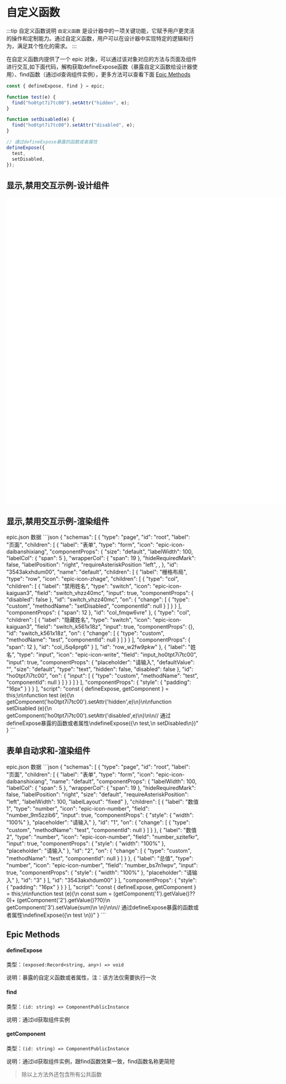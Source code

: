 # 自定义函数

:::tip 自定义函数说明
`自定义函数` 是设计器中的一项关键功能，它赋予用户更灵活的操作和定制能力。通过自定义函数，用户可以在设计器中实现特定的逻辑和行为，满足其个性化的需求。
:::

在自定义函数内提供了一个 epic 对象，可以通过该对象对应的方法与页面及组件进行交互,如下面代码，解构获取defineExpose函数（暴露自定义函数给设计器使用）、find函数（通过id查询组件实例），更多方法可以查看下面 [Epic Methods](#epic-methods)

```js
const { defineExpose, find } = epic;

function test(e) {
  find("ho0tpt7i7tc00").setAttr("hidden", e);
}

function setDisabled(e) {
  find("ho0tpt7i7tc00").setAttr("disabled", e);
}

// 通过defineExpose暴露的函数或者属性
defineExpose({
  test,
  setDisabled,
});
```

## 显示,禁用交互示例-设计组件

<div class="epic-designer-container">
	<EDesigner ref="edRef"  @save="handleSubmit"  />
</div>

## 显示,禁用交互示例-渲染组件

<EBuilder :pageSchema="pageSchema" />
epic.json 数据
```json
{
  "schemas": [
    {
      "type": "page",
      "id": "root",
      "label": "页面",
      "children": [
        {
          "label": "表单",
          "type": "form",
          "icon": "epic-icon-daibanshixiang",
          "componentProps": {
            "size": "default",
            "labelWidth": 100,
            "labelCol": {
              "span": 5
            },
            "wrapperCol": {
              "span": 19
            },
            "hideRequiredMark": false,
            "labelPosition": "right",
            "requireAsteriskPosition "left",
            ,
          },
          "id": "3543akxhdum00",
          "name": "default",
          "children": [
            {
              "label": "栅格布局",
              "type": "row",
              "icon": "epic-icon-zhage",
              "children": [
                {
                  "type": "col",
                  "children": [
                    {
                      "label": "禁用姓名",
                      "type": "switch",
                      "icon": "epic-icon-kaiguan3",
                      "field": "switch_vhzz40mc",
                      "input": true,
                      "componentProps": {
                        "disabled": false
                      },
                      "id": "switch_vhzz40mc",
                      "on": {
                        "change": [
                          {
                            "type": "custom",
                            "methodName": "setDisabled",
                            "componentId": null
                          }
                        ]
                      }
                    }
                  ],
                  "componentProps": {
                    "span": 12
                  },
                  "id": "col_fmqw6vre"
                },
                {
                  "type": "col",
                  "children": [
                    {
                      "label": "隐藏姓名",
                      "type": "switch",
                      "icon": "epic-icon-kaiguan3",
                      "field": "switch_k561x18z",
                      "input": true,
                      "componentProps": {},
                      "id": "switch_k561x18z",
                      "on": {
                        "change": [
                          {
                            "type": "custom",
                            "methodName": "test",
                            "componentId": null
                          }
                        ]
                      }
                    }
                  ],
                  "componentProps": {
                    "span": 12
                  },
                  "id": "col_i5q4prg6"
                }
              ],
              "id": "row_w2fw9pkw"
            },
            {
              "label": "姓名",
              "type": "input",
              "icon": "epic-icon-write",
              "field": "input_ho0tpt7i7tc00",
              "input": true,
              "componentProps": {
                "placeholder": "请输入",
                "defaultValue": "",
                "size": "default",
                "type": "text",
                "hidden": false,
                "disabled": false
              },
              "id": "ho0tpt7i7tc00",
              "on": {
                "input": [
                  {
                    "type": "custom",
                    "methodName": "test",
                    "componentId": null
                  }
                ]
              }
            }
          ]
        }
      ],
      "componentProps": {
        "style": {
          "padding": "16px"
        }
      }
    }
  ],
  "script": "const { defineExpose, getComponent } = this;\n\nfunction test (e){\n    getComponent('ho0tpt7i7tc00').setAttr('hidden',e)\n}\n\nfunction setDisabled (e){\n    getComponent('ho0tpt7i7tc00').setAttr('disabled',e)\n}\n\n// 通过defineExpose暴露的函数或者属性\ndefineExpose({\n test,\n setDisabled\n})"
}
```

## 表单自动求和-渲染组件

<EBuilder :pageSchema="pageSchema2" />
epic.json 数据
```json
{
  "schemas": [
    {
      "type": "page",
      "id": "root",
      "label": "页面",
      "children": [
        {
          "label": "表单",
          "type": "form",
          "icon": "epic-icon-daibanshixiang",
          "name": "default",
          "componentProps": {
            "labelWidth": 100,
            "labelCol": {
              "span": 5
            },
            "wrapperCol": {
              "span": 19
            },
            "hideRequiredMark": false,
            "labelPosition": "right",
            "size": "default",
            "requireAsteriskPosition": "left",
            "labelWidth": 100,
            "labelLayout": "fixed"
          },
          "children": [
            {
              "label": "数值1",
              "type": "number",
              "icon": "epic-icon-number",
              "field": "number_9m5zzib6",
              "input": true,
              "componentProps": {
                "style": {
                  "width": "100%"
                },
                "placeholder": "请输入"
              },
              "id": "1",
              "on": {
                "change": [
                  {
                    "type": "custom",
                    "methodName": "test",
                    "componentId": null
                  }
                ]
              }
            },
            {
              "label": "数值2",
              "type": "number",
              "icon": "epic-icon-number",
              "field": "number_szitefkr",
              "input": true,
              "componentProps": {
                "style": {
                  "width": "100%"
                },
                "placeholder": "请输入"
              },
              "id": "2",
              "on": {
                "change": [
                  {
                    "type": "custom",
                    "methodName": "test",
                    "componentId": null
                  }
                ]
              }
            },
            {
              "label": "总值",
              "type": "number",
              "icon": "epic-icon-number",
              "field": "number_bs7n1wpv",
              "input": true,
              "componentProps": {
                "style": {
                  "width": "100%"
                },
                "placeholder": "请输入"
              },
              "id": "3"
            }
          ],
          "id": "3543akxhdum00"
        }
      ],
      "componentProps": {
        "style": {
          "padding": "16px"
        }
      }
    }
  ],
  "script": "const { defineExpose, getComponent } = this;\n\nfunction test (e){\n    const sum = (getComponent('1').getValue()??0)+ (getComponent('2').getValue()??0)\n    getComponent('3').setValue(sum)\n    \n}\n\n// 通过defineExpose暴露的函数或者属性\ndefineExpose({\n test \n})"
}
```
<ConfigProvider :theme="{ algorithm: isDark ? theme.darkAlgorithm : theme.defaultAlgorithm }">
</ConfigProvider>

<script setup>
import "epic-designer/dist/style.css";
import { EDesigner,EBuilder,pluginManager } from "epic-designer";
import { ref, onMounted } from 'vue';
import { setupAntd } from "epic-designer/dist/ui/antd";
import { ConfigProvider, theme } from 'ant-design-vue'
import { useTheme } from '@epic-designer/utils'
const { isDark } = useTheme()
setupAntd(pluginManager);

const edRef = ref(null)
const pageSchema = {
  "schemas": [
    {
      "type": "page",
      "id": "root",
      "label": "页面",
      "children": [
        {
          "label": "表单",
          "type": "form",
          "icon": "epic-icon-daibanshixiang",
          "componentProps": {
            "size": "default",
            "labelWidth": 100,
            "labelCol": {
              "span": 5
            },
            "wrapperCol": {
              "span": 19
            },
            "hideRequiredMark": false,
            "labelPosition": "right",
            "requireAsteriskPosition": "left",
            "labelWidth": 100,
            "labelLayout": "fixed"
          },
          "id": "3543akxhdum00",
          "name": "default",
          "children": [
            {
              "label": "栅格布局",
              "type": "row",
              "icon": "epic-icon-zhage",
              "children": [
                {
                  "type": "col",
                  "children": [
                    {
                      "label": "禁用姓名",
                      "type": "switch",
                      "icon": "epic-icon-kaiguan3",
                      "field": "switch_vhzz40mc",
                      "input": true,
                      "componentProps": {
                        "disabled": false
                      },
                      "id": "switch_vhzz40mc",
                      "on": {
                        "change": [
                          {
                            "type": "custom",
                            "methodName": "setDisabled",
                            "componentId": null
                          }
                        ]
                      }
                    }
                  ],
                  "componentProps": {
                    "span": 12
                  },
                  "id": "col_fmqw6vre"
                },
                {
                  "type": "col",
                  "children": [
                    {
                      "label": "隐藏姓名",
                      "type": "switch",
                      "icon": "epic-icon-kaiguan3",
                      "field": "switch_k561x18z",
                      "input": true,
                      "componentProps": {},
                      "id": "switch_k561x18z",
                      "on": {
                        "change": [
                          {
                            "type": "custom",
                            "methodName": "test",
                            "componentId": null
                          }
                        ]
                      }
                    }
                  ],
                  "componentProps": {
                    "span": 12
                  },
                  "id": "col_i5q4prg6"
                }
              ],
              "id": "row_w2fw9pkw"
            },
            {
              "label": "姓名",
              "type": "input",
              "icon": "epic-icon-write",
              "field": "input_ho0tpt7i7tc00",
              "input": true,
              "componentProps": {
                "placeholder": "请输入",
                "defaultValue": "",
                "size": "default",
                "type": "text",
                "hidden": false,
                "disabled": false
              },
              "id": "ho0tpt7i7tc00",
              "on": {
                "input": [
                  {
                    "type": "custom",
                    "methodName": "test",
                    "componentId": null
                  }
                ]
              }
            }
          ]
        }
      ],
      "componentProps": {
        "style": {
          "padding": "16px"
        }
      }
    }
  ],
  "script": "const { defineExpose, getComponent } = this;\n\nfunction test (e){\n    getComponent('ho0tpt7i7tc00').setAttr('hidden',e)\n}\n\nfunction setDisabled (e){\n    getComponent('ho0tpt7i7tc00').setAttr('disabled',e)\n}\n\n// 通过defineExpose暴露的函数或者属性\ndefineExpose({\n test,\n setDisabled\n})"
}

const pageSchema2 = {
  "schemas": [
    {
      "type": "page",
      "id": "root",
      "label": "页面",
      "children": [
        {
          "label": "表单",
          "type": "form",
          "icon": "epic-icon-daibanshixiang",
          "name": "default",
          "componentProps": {
            "labelWidth": 100,
            "labelCol": {
              "span": 5
            },
            "wrapperCol": {
              "span": 19
            },
            "hideRequiredMark": false,
            "labelPosition": "right",
            "size": "default",
            "requireAsteriskPosition": "left"
          },
          "children": [
            {
              "label": "数值1",
              "type": "number",
              "icon": "epic-icon-number",
              "field": "number_9m5zzib6",
              "input": true,
              "componentProps": {
                "style": {
                  "width": "100%"
                },
                "placeholder": "请输入"
              },
              "id": "1",
              "on": {
                "change": [
                  {
                    "type": "custom",
                    "methodName": "test",
                    "componentId": null
                  }
                ]
              }
            },
            {
              "label": "数值2",
              "type": "number",
              "icon": "epic-icon-number",
              "field": "number_szitefkr",
              "input": true,
              "componentProps": {
                "style": {
                  "width": "100%"
                },
                "placeholder": "请输入"
              },
              "id": "2",
              "on": {
                "change": [
                  {
                    "type": "custom",
                    "methodName": "test",
                    "componentId": null
                  }
                ]
              }
            },
            {
              "label": "总值",
              "type": "number",
              "icon": "epic-icon-number",
              "field": "number_bs7n1wpv",
              "input": true,
              "componentProps": {
                "style": {
                  "width": "100%"
                },
                "placeholder": "请输入"
              },
              "id": "3"
            }
          ],
          "id": "3543akxhdum00"
        }
      ],
      "componentProps": {
        "style": {
          "padding": "16px"
        }
      }
    }
  ],
  "script": "const { defineExpose, getComponent } = this;\n\nfunction test (e){\n    const sum = (getComponent('1').getValue()??0)+ (getComponent('2').getValue()??0)\n    getComponent('3').setValue(sum)\n    \n}\n\n// 通过defineExpose暴露的函数或者属性\ndefineExpose({\n test \n})"
}
onMounted(()=>{
  edRef.value.setData(pageSchema)
})

function handleSubmit (e) {
  console.log(e)
}
</script>

<style>
.epic-designer-container{
width:1200px;
height:800px;
border: 1px solid var(--epic-border-color);
position: relative;
z-index: 20;
background: white;
}
</style>

## Epic Methods

#### defineExpose

类型：`(exposed:Record<string, any>) => void `

说明：暴露的自定义函数或者属性，注：该方法仅需要执行一次

#### find

类型：`(id: string) => ComponentPublicInstance `

说明：通过id获取组件实例

#### getComponent

类型：`(id: string) => ComponentPublicInstance `

说明：通过id获取组件实例，跟find函数效果一致，find函数名称更简短

> 除以上方法外还包含所有公共函数
